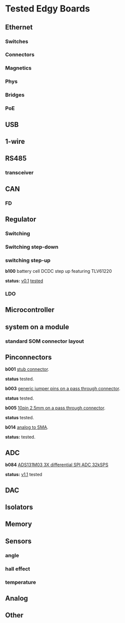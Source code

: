 # Tested Edgy Boards
## Ethernet
### Switches 

### Connectors

### Magnetics

### Phys

### Bridges

### PoE

## USB

## 1-wire

## RS485
### transceiver

## CAN

### FD

## Regulator
### Switching
### Switching step-down

### switching step-up
**b100** battery cell DCDC step up featuring TLV61220

**status:** [v0.1](https://github.com/skunkforce/b100_dcdc-step-up-TLV61220/releases/tag/v0.1) [tested](https://github.com/skunkforce/b100_dcdc-step-up-TLV61220/blob/master/TESTS.md)

### LDO

## Microcontroller

## system on a module
### standard SOM connector layout

## Pinconnectors
**b001** [stub connector](https://github.com/skunkforce/b001_stub_connector).

**status** tested.

**b003** [generic jumper pins on a pass through connector](https://github.com/skunkforce/b003_jumpers).

**status** tested.

**b005** [10pin 2.5mm on a pass through connector](https://github.com/skunkforce/b005_pass_through_10_pin_2.54mm).

**status** tested.

**b014** [analog to SMA](https://github.com/skunkforce/b014_analog_to_SMA).

**status:** tested. 

## ADC
**b084** [ADS131M03 3X differential SPI ADC 32kSPS](https://github.com/skunkforce/b084_3x_diff_ADC_ADS131M03)

**status:** [v1.1](https://github.com/skunkforce/b084_3x_diff_ADC_ADS131M03/releases/tag/v1.1rc) tested

## DAC

## Isolators

## Memory

## Sensors
### angle

### hall effect

### temperature

## Analog

## Other
